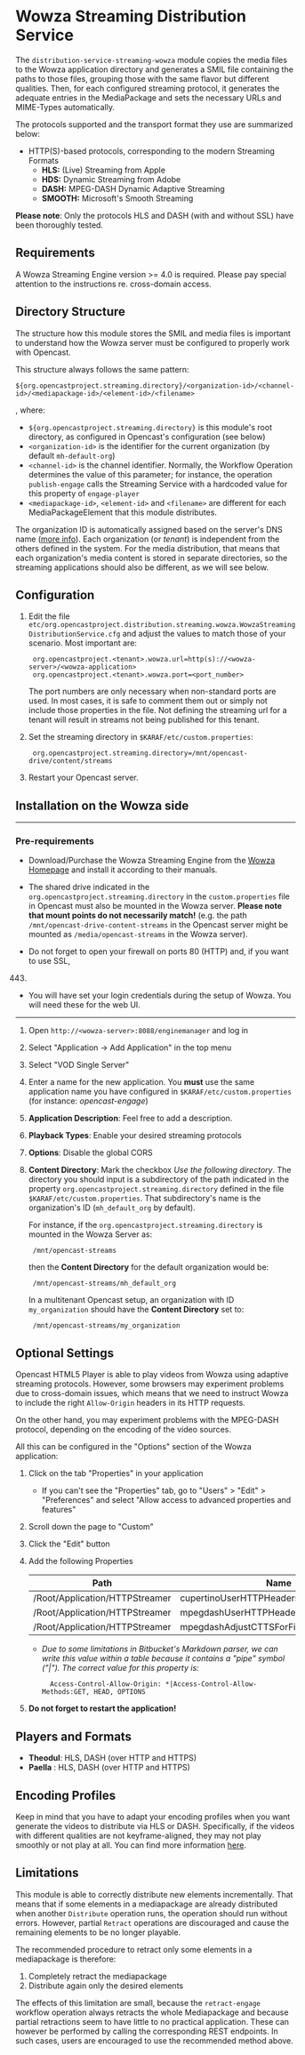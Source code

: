 # Wowza Streaming Distribution Service

The `distribution-service-streaming-wowza` module copies the media files to the Wowza application directory
and generates a SMIL file containing the paths to those files, grouping those with the same flavor but different
qualities. Then, for each configured streaming protocol, it generates the adequate entries in the MediaPackage and sets
the necessary URLs and MIME-Types automatically.

The protocols supported and the transport format they use are summarized below:

* HTTP(S)-based protocols, corresponding to the modern Streaming Formats
    * **HLS:** (Live) Streaming from Apple
    * **HDS:** Dynamic Streaming from Adobe
    * **DASH:** MPEG-DASH Dynamic Adaptive Streaming
    * **SMOOTH:** Microsoft's Smooth Streaming

**Please note**: Only the protocols HLS and DASH (with and without SSL) have been thoroughly tested.


## Requirements

A Wowza Streaming Engine version >= 4.0 is required. Please pay special attention to the instructions re.
cross-domain access.


## Directory Structure

The structure how this module stores the SMIL and media files is important to understand how the Wowza server must be
configured to properly work with Opencast.

This structure always follows the same pattern:

    ${org.opencastproject.streaming.directory}/<organization-id>/<channel-id>/<mediapackage-id>/<element-id>/<filename>

, where:

* `${org.opencastproject.streaming.directory}` is this module's root directory, as configured in Opencast's
  configuration (see below)
* `<organization-id>` is the identifier for the current organization (by default `mh-default-org`)
* `<channel-id>` is the channel identifier. Normally, the Workflow Operation determines the value of this parameter;
  for instance, the operation `publish-engage` calls the Streaming Service with a hardcoded value for this property
  of `engage-player`
* `<mediapackage-id>`, `<element-id>` and `<filename>` are different for each MediaPackageElement that this module
  distributes.

The organization ID is automatically assigned based on the server's DNS name
([more info](../configuration/multi.tenancy.md)). Each organization (or *tenant*) is
independent from the others defined in the system. For the media distribution, that means that each organization's
media content is stored in separate directories, so the streaming applications should also be different, as we will see
below.


## Configuration


1. Edit the file `etc/org.opencastproject.distribution.streaming.wowza.WowzaStreamingDistributionService.cfg`
and adjust the values to match those of your scenario. Most important are:

        org.opencastproject.<tenant>.wowza.url=http(s)://<wowza-server>/<wowza-application>
        org.opencastproject.<tenant>.wowza.port=<port_number>

    The port numbers are only necessary when non-standard ports are used. In
    most cases, it is safe to comment them out or simply not include those properties in the file.
    Not defining the streaming url for a tenant will result in streams not being published for this tenant.
    
2. Set the streaming directory in `$KARAF/etc/custom.properties`:

        org.opencastproject.streaming.directory=/mnt/opencast-drive/content/streams

3. Restart your Opencast server.


## Installation on the Wowza side

---

### Pre-requirements

* Download/Purchase the Wowza Streaming Engine from the [Wowza Homepage](https://www.wowza.com/) and install it
according to their manuals.

* The shared drive indicated in the `org.opencastproject.streaming.directory` in the `custom.properties` file in
Opencast must also be mounted in the Wowza server. **Please note that mount points do not necessarily match!** (e.g.
the path `/mnt/opencast-drive-content-streams` in the Opencast server might be mounted as `/media/opencast-streams` in
the Wowza server).

* Do not forget to open your firewall on ports 80 (HTTP) and, if you want to use SSL,
443.

* You will have set your login credentials during the setup of Wowza. You will need these for the web UI.

---

1. Open `http://<wowza-server>:8088/enginemanager` and log in

2. Select "Application -> Add Application" in the top menu

3. Select "VOD Single Server"

4. Enter a name for the new application. You **must** use the same application name you have configured
in `$KARAF/etc/custom.properties` (for instance: *opencast-engage*)

5. **Application Description**: Feel free to add a description.

6. **Playback Types**: Enable your desired streaming protocols

7. **Options**: Disable the global CORS

8. **Content Directory**: Mark the checkbox *Use the following directory*. The directory you should input is a
    subdirectory of the path indicated in the property `org.opencastproject.streaming.directory` defined in the file
    `$KARAF/etc/custom.properties`. That subdirectory's name is the organization's ID (`mh_default_org` by default).

    For instance, if the `org.opencastproject.streaming.directory` is mounted in the Wowza Server as:

        /mnt/opencast-streams

    then the **Content Directory** for the default organization would be:

        /mnt/opencast-streams/mh_default_org

    In a multitenant Opencast setup, an organization with ID `my_organization` should have the **Content Directory**
    set to:

        /mnt/opencast-streams/my_organization


## Optional Settings

Opencast HTML5 Player is able to play videos from Wowza using adaptive streaming protocols. However, some browsers may
experiment problems due to cross-domain issues, which means that we need to instruct Wowza to include the right
`Allow-Origin` headers in its HTTP requests.

On the other hand, you may experiment problems with the MPEG-DASH protocol, depending on the encoding of the video
sources.

All this can be configured in the "Options" section of the Wowza application:

1. Click on the tab "Properties" in your application
    * If you can't see the "Properties" tab, go to "Users" > "Edit" > "Preferences" and select "Allow access to advanced
      properties and features"
2. Scroll down the page to "Custom"
3. Click the "Edit" button
4. Add the following Properties

    |Path                           |Name                                     |Type    |Value |
    |-------------------------------|-----------------------------------------|--------|------|
    |/Root/Application/HTTPStreamer |cupertinoUserHTTPHeaders                 |String  | \*\* |
    |/Root/Application/HTTPStreamer |mpegdashUserHTTPHeaders                  |String  | \*\* |
    |/Root/Application/HTTPStreamer |mpegdashAdjustCTTSForFirstKeyFrameToZero |Boolean | true |

    * *Due to some limitations in Bitbucket's Markdown parser, we can write this value within a table because it
    contains a "pipe" symbol ("|"). The correct value for this property is:*

            Access-Control-Allow-Origin: *|Access-Control-Allow-Methods:GET, HEAD, OPTIONS

5. **Do not forget to restart the application!**


## Players and Formats

* **Theodul**: HLS, DASH (over HTTP and HTTPS)
* **Paella** : HLS, DASH (over HTTP and HTTPS)


## Encoding Profiles

Keep in mind that you have to adapt your encoding profiles when you want generate the videos to distribute via HLS or
DASH. Specifically, if the videos with different qualities are not keyframe-aligned, they may not play smoothly or not
play at all. You can find more information
[here](https://www.wowza.com/docs/how-to-do-adaptive-bitrate-streaming).


## Limitations

This module is able to correctly distribute new elements incrementally. That means that if some elements in a
mediapackage are already distributed when another `Distribute` operation runs, the operation should run without errors.
However, partial `Retract` operations are discouraged and cause the remaining elements to be no longer playable.

The recommended procedure to retract only some elements in a mediapackage is therefore:

1. Completely retract the mediapackage
2. Distribute again only the desired elements

The effects of this limitation are small, because the `retract-engage` workflow operation always retracts the whole
Mediapackage and because partial retractions seem to have little to no practical application. These can however be
performed by calling the corresponding REST endpoints. In such cases, users are encouraged to use the recommended
method above.
